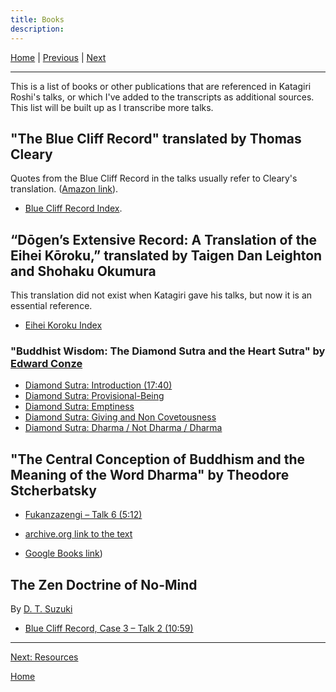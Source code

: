 ```yaml
---
title: Books
description: 
---
```


[Home](index#appendices) \| 
[Previous](BCR) \| 
[Next](resources)

---

This is a list of books or other publications that are referenced in Katagiri Roshi's talks, or which I've added to the transcripts as additional sources. This list will be built up as I transcribe more talks.

<a name="BCR"></a>
## "The Blue Cliff Record" translated by Thomas Cleary

Quotes from the Blue Cliff Record in the talks usually refer to Cleary's translation. ([Amazon link](https://www.amazon.com/dp/159030232X/ref=cm_sw_em_r_mt_dp_aLlMFb72FPDHC)).

- [Blue Cliff Record Index](BCR).

<a name="eihei-koroku"></a>
## “Dōgen’s Extensive Record: A Translation of the Eihei Kōroku,” translated by Taigen Dan Leighton and Shohaku Okumura

This translation did not exist when Katagiri gave his talks, but now it is an essential reference.

- [Eihei Koroku Index](dogen#eihei-koroku)

<a name="buddhist-wisdom"></a>
### "Buddhist Wisdom: The Diamond Sutra and the Heart Sutra" by [Edward Conze](glossary#edward-conze)

- [Diamond Sutra: Introduction (17:40)](1979-05-09-Diamond-Sutra-Introduction#1740)
- [Diamond Sutra: Provisional-Being](1979-07-25-Diamond-Sutra-Provisional-Being)
- [Diamond Sutra: Emptiness](1979-08-01-Diamond-Sutra-Emptiness)
- [Diamond Sutra: Giving and Non Covetousness](1979-08-08-Diamond-Sutra-Giving-and-Non-Covetousness.md)
- [Diamond Sutra: Dharma / Not Dharma / Dharma](1979-08-15-Diamond-Sutra-Dharma-Not-Dharma-Dharma)

<a name="central-conception"></a>
## "The Central Conception of Buddhism and the Meaning of the Word Dharma" by Theodore Stcherbatsky

- [Fukanzazengi – Talk 6 (5:12)](1979-06-14-Fukanzazengi-Talk-6#512)

- [archive.org link to the text](https://archive.org/stream/in.ernet.dli.2015.189881/2015.189881.The-Central-Conception-Of-Buddhism_djvu.txt)
- [Google Books link](https://books.google.com/books?id=C4HSakZwijIC&pg=PA18&lpg=PA18&dq=%22This+is+samskara+in+the+Buddhist+system%22&source=bl&ots=5i_tVITDm8&sig=ACfU3U2sXeTWnfGnSqQzvOecj4Vb2F04rQ&hl=en&sa=X&ved=2ahUKEwihipGzq9DrAhUYK80KHQTICW8Q6AEwAXoECAIQAQ#v=onepage&q=%22This%20is%20samskara%20in%20the%20Buddhist%20system%22&f=false))

## The Zen Doctrine of No-Mind

By [D. T. Suzuki](glossary#d-t-suzuki)

- [Blue Cliff Record, Case 3 – Talk 2 (10:59)](1980-04-20-Blue-Cliff-Record-Case-3-Talk-2#1059)

---
[Next: Resources](resources)

[Home](index#resources)
